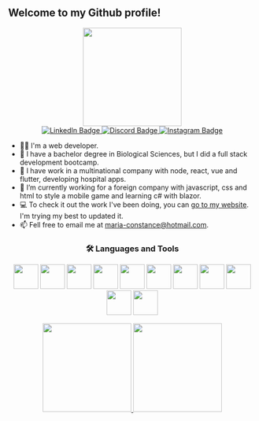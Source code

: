 ## Welcome to my Github profile!

<div id="header" align="center">
  <img src="https://i.pinimg.com/originals/8b/c9/32/8bc932d9b88b0ba632c09c0a0f422ca5.gif" width="200"/>
  
<div>
  <a href="https://www.linkedin.com/in/mariaconstance/">
    <img src="https://img.shields.io/badge/LinkedIn-blue?style=for-the-badge&logo=linkedin&logoColor=white" alt="LinkedIn Badge"/>
  </a>
    <a href="https://discordapp.com/users/632361888810008624">
    <img src="https://img.shields.io/badge/Discord-purple?style=for-the-badge&logo=discord&logoColor=white" alt="Discord Badge"/>
  </a>
  </a>
    <a href="https://www.instagram.com/heydearmaria/">
    <img src="https://img.shields.io/badge/Instagram-red?style=for-the-badge&logo=instagram&logoColor=white" alt="Instagram Badge"/>
  </a>
</div>
</div>

- 👩‍💻 I'm a web developer.
- 📘 I have a bachelor degree in Biological Sciences, but I did a full stack development bootcamp.
- 🔭 I have work in a multinational company with node, react, vue and flutter, developing hospital apps.
- 🌱 I’m currently working for a foreign company with javascript, css and html to style a mobile game and learning c# with blazor.
- 💻 To check it out the work I've been doing, you can <a href="https://maria-constance.vercel.app/">go to my website</a>. I'm trying my best to updated it.
- 📫 Fell free to email me at maria-constance@hotmail.com.


<div id="header" align="center">
  
  ### :hammer_and_wrench: Languages and Tools
  
  <img src="https://cdn.jsdelivr.net/gh/devicons/devicon/icons/react/react-original.svg" width="50px"/> <img src="https://cdn.jsdelivr.net/gh/devicons/devicon/icons/javascript/javascript-original.svg" width="50px"/> <img src="https://cdn.jsdelivr.net/gh/devicons/devicon/icons/css3/css3-original.svg" width="50px"/> <img src="https://cdn.jsdelivr.net/gh/devicons/devicon/icons/html5/html5-original.svg" width="50px"/>
<img src="https://cdn.jsdelivr.net/gh/devicons/devicon@latest/icons/nodejs/nodejs-original-wordmark.svg" width="50px"/> <img src="https://cdn.jsdelivr.net/gh/devicons/devicon/icons/typescript/typescript-original.svg" width="50px"/> 
<img src="https://cdn.jsdelivr.net/gh/devicons/devicon/icons/mysql/mysql-original.svg" width="50px"/> <img src="https://cdn.jsdelivr.net/gh/devicons/devicon/icons/jest/jest-plain.svg" width="50px"/> <img src="https://cdn.jsdelivr.net/gh/devicons/devicon@latest/icons/flutter/flutter-original.svg" width="50px"/> <img src="https://cdn.jsdelivr.net/gh/devicons/devicon@latest/icons/csharp/csharp-original.svg" width="50px"/> <img src="https://cdn.jsdelivr.net/gh/devicons/devicon@latest/icons/blazor/blazor-original.svg" width="50px"/>

  
</div>


<div align="center">
<a href="https://github.com/seu-usuário-aqui">
<img height="180em" src="https://github-readme-stats.vercel.app/api/top-langs/?username=constance03&layout=compact&langs_count=7&theme=dracula"/>
<img height="180em" src="https://github-readme-stats.vercel.app/api?username=constance03&show_icons=true&theme=dracula&include_all_commits=true&count_private=true"/>
</div>
